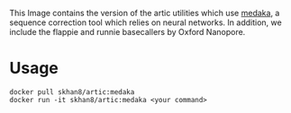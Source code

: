 This Image contains the version of the artic utilities which use [medaka](https://github.com/nanoporetech/medaka), a
sequence correction tool which relies on neural networks.
In addition, we include the flappie and runnie basecallers by Oxford Nanopore.

# Usage

    docker pull skhan8/artic:medaka
    docker run -it skhan8/artic:medaka <your command>